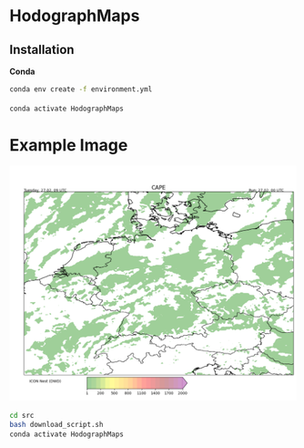 # HodographMaps

## Installation

**Conda**

```bash
conda env create -f environment.yml

conda activate HodographMaps
```


# Example Image

![Example](images/test_ce_9.png)



```bash
cd src
bash download_script.sh
conda activate HodographMaps
```

